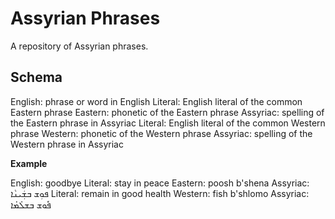 # Assyrian Phrases

A repository of Assyrian phrases.

## Schema

English: phrase or word in English
Literal: English literal of the common Eastern phrase
Eastern: phonetic of the Eastern phrase
Assyriac: spelling of the Eastern phrase in Assyriac
Literal: English literal of the common Western phrase
Western: phonetic of the Western phrase
Assyriac: spelling of the Western phrase in Assyriac

**Example**

English: goodbye
Literal: stay in peace
Eastern: poosh b'shena
Assyriac: ܦܘܼܫ ܒܫܲܝܢܵܐ
Literal: remain in good health
Western: fish b'shlomo
Assyriac: ܦܽܘܫ ܒܫܠܳܡܳܐ
